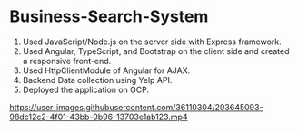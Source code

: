 # Business-Search-System

1. Used JavaScript/Node.js on the server side with Express framework.
2. Used Angular, TypeScript, and Bootstrap on the client side and created a responsive front-end.
3. Used HttpClientModule of Angular for AJAX.
4. Backend Data collection using Yelp API.
5. Deployed the application on GCP.

https://user-images.githubusercontent.com/36110304/203645093-98dc12c2-4f01-43bb-9b96-13703e1ab123.mp4
